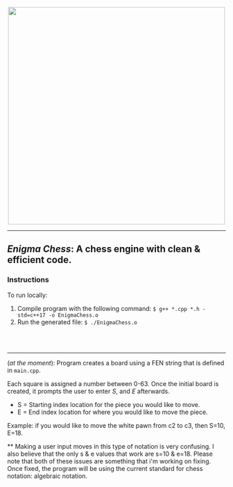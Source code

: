 <p align="center">
  <img src="https://user-images.githubusercontent.com/30121656/195773070-262469d6-dc1d-425a-bf6b-726606e19ee5.png" width="500" />
</p>

------------------------------------

## _Enigma Chess_: A chess engine with clean & efficient code.

### Instructions

To run locally:
1. Compile program with the following command: `$ g++ *.cpp *.h -std=c++17 -o EnigmaChess.o`
2. Run the generated file: `$ ./EnigmaChess.o`

<br></br>

----------------

(_at the moment_): Program creates a board using a FEN string that is defined in `main.cpp`.

Each square is assigned a number between 0-63. Once the initial board is created, it prompts the user to enter _S_, and _E_ afterwards.
- S = Starting index location for the piece you would like to move.
- E = End index location for where you would like to move the piece.

Example: if you would like to move the white pawn from c2 to c3, then S=10, E=18.

** Making a user input moves in this type of notation is very confusing. I also believe that the only s & e values that work are s=10 & e=18. Please note that both of these issues are something that i'm working on fixing. Once fixed, the program will be using the current standard for chess notation: algebraic notation. 
